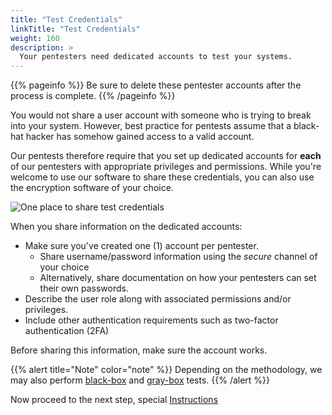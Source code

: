 ```yaml
---
title: "Test Credentials"
linkTitle: "Test Credentials"
weight: 160
description: >
  Your pentesters need dedicated accounts to test your systems.
---
```


{{% pageinfo %}}
Be sure to delete these pentester accounts after the process is complete.
{{% /pageinfo %}}

You would not share a user account with someone who is trying to break into your system.
However, best practice for pentests assume that a black-hat hacker has somehow gained
access to a valid account.

Our pentests therefore require that you set up dedicated accounts for **each** of our
pentesters with appropriate privileges and permissions. While you're welcome to use
our software to share these credentials, you can also use the encryption software of
your choice.

![One place to share test credentials](/TestCredentials.png "Share test credentials")

When you share information on the dedicated accounts:

- Make sure you've created one (1) account per pentester.
  - Share username/password information using the _secure_ channel of your choice
  - Alternatively, share documentation on how your pentesters can set their own passwords.
- Describe the user role along with associated permissions and/or privileges.
- Include other authentication requirements such as two-factor authentication (2FA)

Before sharing this information, make sure the account works.

{{% alert title="Note" color="note" %}}
Depending on the methodology, we may also perform
[black-box](../../glossary/#black-box-testing) and [gray-box](../../glossary/#gray-box-testing) tests.
{{% /alert %}}


Now proceed to the next step, special [Instructions](../special-instructions/)
